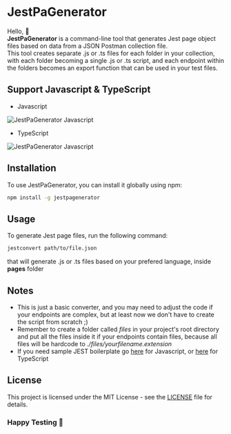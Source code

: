 # JestPaGenerator
Hello, 👋  
**JestPaGenerator** is a command-line tool that generates Jest page object files based on data from a JSON Postman collection file.   
This tool creates separate .js or .ts files for each folder in your collection, with each folder becoming a single .js or .ts script, and each endpoint within the folders becomes an export function that can be used in your test files.

## Support Javascript & TypeScript
- Javascript

![JestPaGenerator Javascript](https://i.ibb.co/0yWCRV1/js.png)

- TypeScript

![JestPaGenerator Javascript](https://i.ibb.co/CPB5HtS/ts.png)

## Installation

To use JestPaGenerator, you can install it globally using npm:

```bash
npm install -g jestpagenerator
```

## Usage
To generate Jest page files, run the following command:
```bash
jestconvert path/to/file.json
```
that will generate .js or .ts files based on your prefered language, inside **pages** folder

## Notes
- This is just a basic converter, and you may need to adjust the code if your endpoints are complex, but at least now we don't have to create the script from scratch ;) 
- Remember to create a folder called *files* in your project's root directory and put all the files inside it if your endpoints contain files, because all files will be hardcode to *./files/yourfilename.extension*
- If you need sample JEST boilerplate go [here](https://github.com/hilalmustofa/jest-reqres-boilerplate-js) for Javascript, or [here](https://github.com/hilalmustofa/jest-reqres-boilerplate-ts) for TypeScript
## License
This project is licensed under the MIT License - see the [LICENSE](LICENSE) file for details.

### Happy Testing 👋